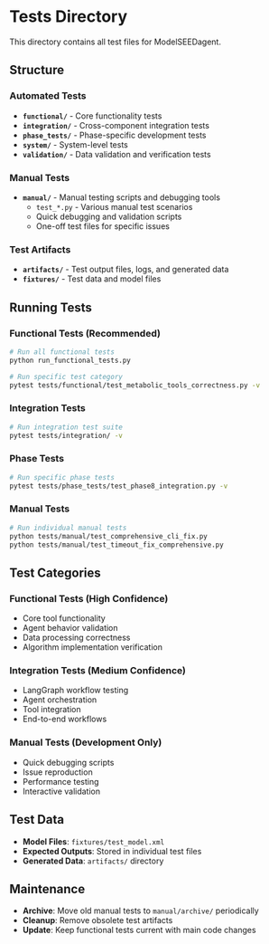 # Tests Directory

This directory contains all test files for ModelSEEDagent.

## Structure

### **Automated Tests**
- **`functional/`** - Core functionality tests
- **`integration/`** - Cross-component integration tests
- **`phase_tests/`** - Phase-specific development tests
- **`system/`** - System-level tests
- **`validation/`** - Data validation and verification tests

### **Manual Tests**
- **`manual/`** - Manual testing scripts and debugging tools
  - `test_*.py` - Various manual test scenarios
  - Quick debugging and validation scripts
  - One-off test files for specific issues

### **Test Artifacts**
- **`artifacts/`** - Test output files, logs, and generated data
- **`fixtures/`** - Test data and model files

## Running Tests

### Functional Tests (Recommended)
```bash
# Run all functional tests
python run_functional_tests.py

# Run specific test category
pytest tests/functional/test_metabolic_tools_correctness.py -v
```

### Integration Tests
```bash
# Run integration test suite
pytest tests/integration/ -v
```

### Phase Tests
```bash
# Run specific phase tests
pytest tests/phase_tests/test_phase8_integration.py -v
```

### Manual Tests
```bash
# Run individual manual tests
python tests/manual/test_comprehensive_cli_fix.py
python tests/manual/test_timeout_fix_comprehensive.py
```

## Test Categories

### **Functional Tests** (High Confidence)
- Core tool functionality
- Agent behavior validation
- Data processing correctness
- Algorithm implementation verification

### **Integration Tests** (Medium Confidence)
- LangGraph workflow testing
- Agent orchestration
- Tool integration
- End-to-end workflows

### **Manual Tests** (Development Only)
- Quick debugging scripts
- Issue reproduction
- Performance testing
- Interactive validation

## Test Data

- **Model Files**: `fixtures/test_model.xml`
- **Expected Outputs**: Stored in individual test files
- **Generated Data**: `artifacts/` directory

## Maintenance

- **Archive**: Move old manual tests to `manual/archive/` periodically
- **Cleanup**: Remove obsolete test artifacts
- **Update**: Keep functional tests current with main code changes
